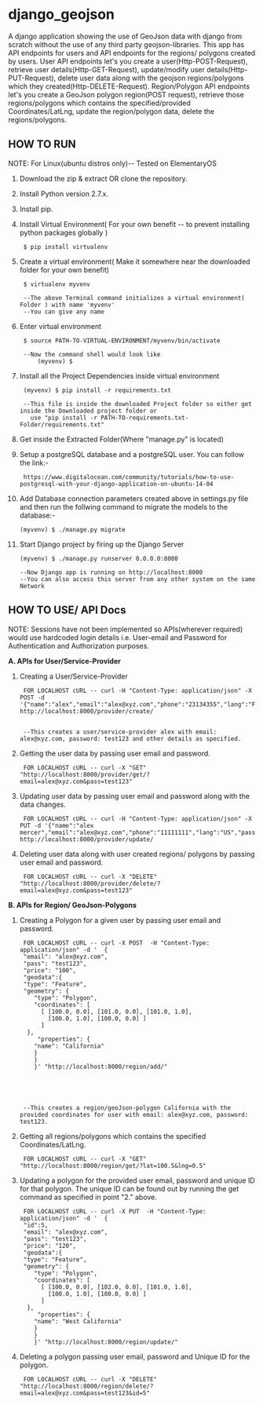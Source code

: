 # django_geojson
A django application showing the use of GeoJson data with django from scratch without the use of any third party geojson-libraries. This app has API endpoints for users and API endpoints for the regions/ polygons created by users. User API endpoints let's you create a user(Http-POST-Request), retrieve user details(Http-GET-Request), update/modify user details(Http-PUT-Request), delete user data along with the geojson regions/polygons which they created(Http-DELETE-Request). Region/Polygon API endpoints let's you create a GeoJson polygon region(POST request), retrieve those regions/polygons which contains the specified/provided Coordinates/LatLng, update the region/polygon data, delete the regions/polygons.


## HOW TO RUN

NOTE: For Linux(ubuntu distros only)-- Tested on ElementaryOS

1. Download the zip & extract OR clone the repository.

2. Install Python version 2.7.x.

3. Install pip.

4. Install Virtual Environment( For your own benefit -- to prevent installing python packages globally )

		$ pip install virtualenv

5. Create a virtual environment( Make it somewhere near the downloaded folder for your own benefit)

		$ virtualenv myvenv

		--The above Terminal command initializes a virtual environment( Folder ) with name 'myvenv'
		--You can give any name

6. Enter virtual environment

		$ source PATH-TO-VIRTUAL-ENVIRONMENT/myvenv/bin/activate

		--Now the command shell would look like
			(myvenv) $

7. Install all the Project Dependencies inside virtual environment

		(myvenv) $ pip install -r requirements.txt

		--This file is inside the downloaded Project folder so either get inside the Downloaded project folder or
		  use "pip install -r PATH-TO-requirements.txt-Folder/requirements.txt"

8. Get inside the Extracted Folder(Where "manage.py" is located)

9. Setup a postgreSQL database and a postgreSQL user. You can follow the link:-

		https://www.digitalocean.com/community/tutorials/how-to-use-postgresql-with-your-django-application-on-ubuntu-14-04

10. Add Database connection parameters created above in settings.py file and then run the follwing command to migrate the      models to the database:-
 
		(myvenv) $ ./manage.py migrate

11. Start Django project by firing up the Django Server

		(myvenv) $ ./manage.py runserver 0.0.0.0:8000

		--Now Django app is running on http://localhost:8000
		--You can also access this server from any other system on the same Network


## HOW TO USE/ API Docs

NOTE: Sessions have not been implemented so APIs(wherever required) would use hardcoded login details i.e. User-email and Password for Authentication and Authorization purposes. 

**A. APIs for User/Service-Provider**

1. Creating a User/Service-Provider

		FOR LOCALHOST cURL -- curl -H "Content-Type: application/json" -X POST -d '{"name":"alex","email":"alex@xyz.com","phone":"23134355","lang":"FR","curr":"EUR","pass":"test123"}' http://localhost:8000/provider/create/


		--This creates a user/service-provider alex with email: alex@xyz.com, password: test123 and other details as specified.

2. Getting the user data by passing user email and password.

		FOR LOCALHOST cURL -- curl -X "GET" "http://localhost:8000/provider/get/?email=alex@xyz.com&pass=test123"


3. Updating user data by passing user email and password along with the data changes.

		FOR LOCALHOST cURL -- curl -H "Content-Type: application/json" -X PUT -d '{"name":"alex mercer","email":"alex@xyz.com","phone":"11111111","lang":"US","pass":"test123"}' http://localhost:8000/provider/update/


4. Deleting user data along with user created regions/ polygons by passing user email and password.

		FOR LOCALHOST cURL -- curl -X "DELETE" "http://localhost:8000/provider/delete/?email=alex@xyz.com&pass=test123"	





**B. APIs for Region/ GeoJson-Polygons**

1. Creating a Polygon for a given user by passing user email and password.

		FOR LOCALHOST cURL -- curl -X POST  -H "Content-Type: application/json" -d '  {
  		"email": "alex@xyz.com",
  		"pass": "test123",
  		"price": "100",
  		"geodata":{
  		"type": "Feature",
  		"geometry": {
           "type": "Polygon",
           "coordinates": [
             [ [100.0, 0.0], [101.0, 0.0], [101.0, 1.0],
               [100.0, 1.0], [100.0, 0.0] ]
             ]
         },
    		"properties": {
           "name": "California"
           }
           }
           }' "http://localhost:8000/region/add/"





		--This creates a region/geoJson-polygon California with the provided coordinates for user with email: alex@xyz.com, password: test123.

2. Getting all regions/polygons which contains the specified Coordinates/LatLng.

		FOR LOCALHOST cURL -- curl -X "GET" "http://localhost:8000/region/get/?lat=100.5&lng=0.5"


3. Updating a polygon for the provided user email, password and unique ID for that polygon. The unique ID can be found out    by running the get command as specified in point "2." above.

		FOR LOCALHOST cURL -- curl -X PUT  -H "Content-Type: application/json" -d '  {
  		"id":5,
  		"email": "alex@xyz.com",
  		"pass": "test123",
  		"price": "120",
  		"geodata":{
  		"type": "Feature",
  		"geometry": {
           "type": "Polygon",
           "coordinates": [
             [ [100.0, 0.0], [102.0, 0.0], [101.0, 1.0],
               [100.0, 1.0], [100.0, 0.0] ]
             ]
         },
    		"properties": {
           "name": "West California"
           }
           }
           }' "http://localhost:8000/region/update/"





4. Deleting a polygon passing user email, password and Unique ID for the polygon.

		FOR LOCALHOST cURL -- curl -X "DELETE" "http://localhost:8000/region/delete/?email=alex@xyz.com&pass=test123&id=5"	


	
